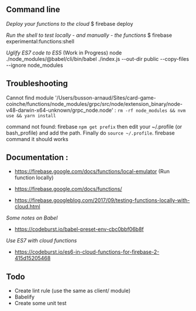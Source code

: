 ## Command line 

_Deploy your functions to the cloud_
$ firebase deploy   

_Run the shell to test locally - and manually - the functions_
$ firebase experimental:functions:shell


_Uglify ES7 code to ES5_ (Work in Progress) 
node ./node_modules/\@babel/cli/bin/babel ./index.js --out-dir public --copy-files --ignore node_modules

## Troubleshooting 

Cannot find module '/Users/busson-arnaud/Sites/card-game-coinche/functions/node_modules/grpc/src/node/extension_binary/node-v48-darwin-x64-unknown/grpc_node.node' :
``` rm -rf node_modules && nvm use && yarn install ```

command not found: firebase
``` npm get prefix ```
then edit your ~/.profile (or bash_profile) and add the path. Finally do ```source ~/.profile```. firebase command it should works


## Documentation : 

- https://firebase.google.com/docs/functions/local-emulator (Run function locally)

- https://firebase.google.com/docs/functions/

- https://firebase.googleblog.com/2017/09/testing-functions-locally-with-cloud.html

_Some notes on Babel_
- https://codeburst.io/babel-preset-env-cbc0bbf06b8f

_Use ES7 with cloud functions_
- https://codeburst.io/es6-in-cloud-functions-for-firebase-2-415d15205468


## Todo 

- Create lint rule (use the same as client/ module)
- Babelify 
- Create some unit test